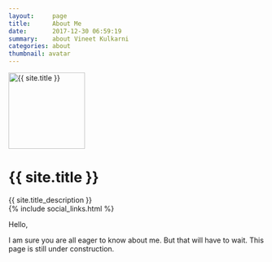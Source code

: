 ```yaml
---
layout:     page
title:      About Me
date:       2017-12-30 06:59:19
summary:    about Vineet Kulkarni
categories: about
thumbnail: avatar
--- 
```


<div class="col-md-12 main content-panel">
<div class="gravatar">
<img src="{{ site.title_image }}" class="img-circle about-image" height="150" width="150" alt="{{ site.title }}" />
</div>
<h1 class="header author-header" itemprop="headline">{{ site.title }}</h1>
<div class="author-text">
{{ site.title_description }}
</div>
{% include social_links.html %}
 </div>
<div class="col-md-12 main content-panel">

Hello,

I am sure you are all eager to know about me. But that will have to wait. This page is still under construction.
